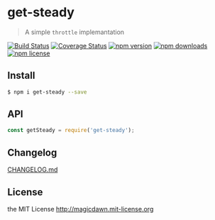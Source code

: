 # get-steady
> A simple `throttle` implemantation

[![Build Status](https://img.shields.io/travis/magicdawn/get-steady.svg?style=flat-square)](https://travis-ci.org/magicdawn/get-steady)
[![Coverage Status](https://img.shields.io/codecov/c/github/magicdawn/get-steady.svg?style=flat-square)](https://codecov.io/gh/magicdawn/get-steady)
[![npm version](https://img.shields.io/npm/v/get-steady.svg?style=flat-square)](https://www.npmjs.com/package/get-steady)
[![npm downloads](https://img.shields.io/npm/dm/get-steady.svg?style=flat-square)](https://www.npmjs.com/package/get-steady)
[![npm license](https://img.shields.io/npm/l/get-steady.svg?style=flat-square)](http://magicdawn.mit-license.org)

## Install
```sh
$ npm i get-steady --save
```

## API
```js
const getSteady = require('get-steady');
```

## Changelog
[CHANGELOG.md](CHANGELOG.md)

## License
the MIT License http://magicdawn.mit-license.org